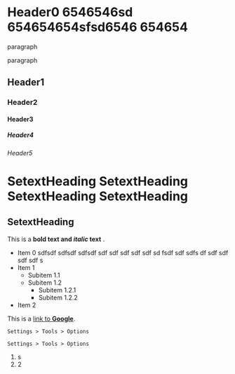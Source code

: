 # Header0 6546546sd 654654654sfsd6546 654654
paragraph

paragraph
## Header1
### Header2
#### Header3
##### Header4
###### Header5

SetextHeading SetextHeading SetextHeading SetextHeading
=
SetextHeading
-

This is a **bold text and *italic* text** .

- Item 0 sdfsdf sdfsdf sdfsdf  sdf sdf sdf sdf sdf sd fsdf sdf sdfs df sdf sdf sdf sdf s
- Item 1
  - Subitem 1.1
  - Subitem 1.2
    - Subitem 1.2.1
    - Subitem 1.2.2
- Item 2


This is a [link to **Google**](https://www.google.com).

`Settings > Tools > Options`

`Settings > Tools > Options`

1. s
2. 2